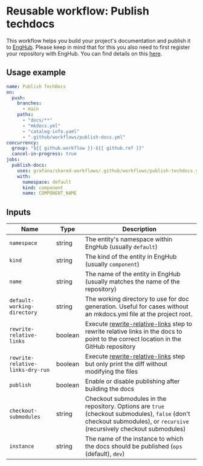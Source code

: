 # Reusable workflow: Publish techdocs

This workflow helps you build your project's documentation and publish it to [EngHub](https://enghub.grafana-ops.net).
Please keep in mind that for this you also need to first register your repository with EngHub.
You can find details on this [here](https://enghub.grafana-ops.net/docs/default/component/enghub/user-guides/add-gh-repo/).

## Usage example

```yaml
name: Publish TechDocs
on:
  push:
    branches:
      - main
    paths:
      - "docs/**"
      - "mkdocs.yml"
      - "catalog-info.yaml"
      - ".github/workflows/publish-docs.yml"
concurrency:
  group: "${{ github.workflow }}-${{ github.ref }}"
  cancel-in-progress: true
jobs:
  publish-docs:
    uses: grafana/shared-workflows/.github/workflows/publish-techdocs.yaml@main
    with:
      namespace: default
      kind: component
      name: COMPONENT_NAME
```

## Inputs

| Name                             | Type    | Description                                                                                                                                                            |
| -------------------------------- | ------- | ---------------------------------------------------------------------------------------------------------------------------------------------------------------------- |
| `namespace`                      | string  | The entity's namespace within EngHub (usually `default`)                                                                                                               |
| `kind`                           | string  | The kind of the entity in EngHub (usually `component`)                                                                                                                 |
| `name`                           | string  | The name of the entity in EngHub (usually matches the name of the repository)                                                                                          |
| `default-working-directory`      | string  | The working directory to use for doc generation. Useful for cases without an mkdocs.yml file at the project root.                                                      |
| `rewrite-relative-links`         | boolean | Execute [rewrite-relative-links][rewrite-action] step to rewrite relative links in the docs to point to the correct location in the GitHub repository                  |
| `rewrite-relative-links-dry-run` | boolean | Execute [rewrite-relative-links][rewrite-action] step but only print the diff without modifying the files                                                              |
| `publish`                        | boolean | Enable or disable publishing after building the docs                                                                                                                   |
| `checkout-submodules`            | string  | Checkout submodules in the repository. Options are `true` (checkout submodules), `false` (don't checkout submodules), or `recursive` (recursively checkout submodules) |
| `instance`                       | string  | The name of the instance to which the docs should be published (`ops` (default), `dev`)                                                                                |

[rewrite-action]: ../../actions/techdocs-rewrite-relative-links/README.md
